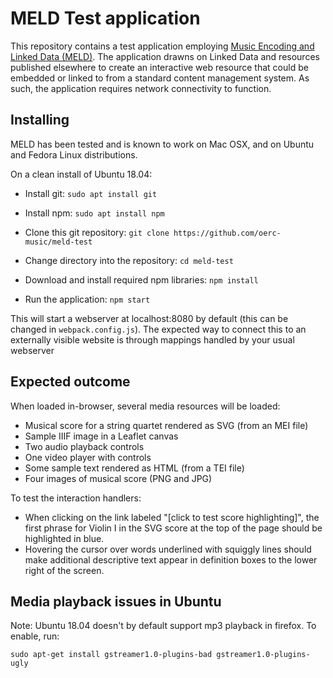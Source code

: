 MELD Test application
=====================
This repository contains a test application employing [Music Encoding and Linked Data (MELD)](http://github.com/oerc-music/meld). The application drawns on Linked Data and resources published elsewhere to create an interactive web resource that could be embedded or linked to from a standard content management system. As such, the application requires network connectivity to function.

Installing
-----------
MELD has been tested and is known to work on Mac OSX, and on Ubuntu and Fedora Linux distributions.

On a clean install of Ubuntu 18.04: 
* Install git:
``sudo apt install git``

* Install npm:
``sudo apt install npm``

* Clone this git repository:
``git clone https://github.com/oerc-music/meld-test``

* Change directory into the repository:
``cd meld-test``

* Download and install required npm libraries:
``npm install``

* Run the application:
`npm start`

This will start a webserver at localhost:8080 by default 
(this can be changed in `webpack.config.js`). 
The expected way to connect this to an externally visible website is through
mappings handled by your usual webserver

Expected outcome
----------------
When loaded in-browser, several media resources will be loaded:
* Musical score for a string quartet rendered as SVG (from an MEI file)
* Sample IIIF image in a Leaflet canvas
* Two audio playback controls
* One video player with controls
* Some sample text rendered as HTML (from a TEI file)
* Four images of musical score (PNG and JPG)

To test the interaction handlers:
* When clicking on the link labeled "[click to test score highlighting]", the first phrase for Violin I in the SVG score at the top of the page should be highlighted in blue.
* Hovering the cursor over words underlined with squiggly lines should make additional descriptive text appear in definition boxes to the lower right of the screen. 

Media playback issues in Ubuntu
---
Note: Ubuntu 18.04 doesn't by default support mp3 playback in firefox. To enable, run:

`sudo apt-get install gstreamer1.0-plugins-bad gstreamer1.0-plugins-ugly`
